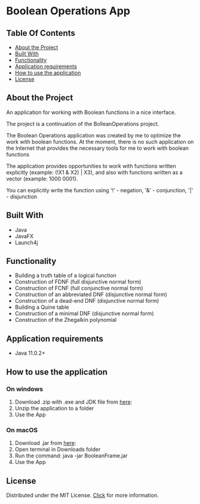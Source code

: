 # Boolean Operations App

## Table Of Contents

* [About the Project](#about-the-project)
* [Built With](#built-with)
* [Functionality](#functionality)
* [Application requirements](#application-requirements)
* [How to use the application](#how-to-use-the-application)
* [License](#license)

## About the Project

An application for working with Boolean functions in a nice interface. 

The project is a continuation of the BolleanOperations project.

The Boolean Operations application was created by me to optimize the work with boolean functions. At the moment, there is no such application on the Internet that provides the necessary tools for me to work with boolean functions

The application provides opportunities to work with functions written explicitly (example: (!X1 & X2) | X3), and also with functions written as a vector (example: 1000 0001).

You can explicitly write the function using '!' - negation, '&' - conjunction, '|' - disjunction

## Built With
- Java
- JavaFX
- Launch4j

## Functionality 

* Building a truth table of a logical function
* Construction of FDNF (full disjunctive normal form)
* Construction of FCNF (full conjunctive normal form)
* Construction of an abbreviated DNF (disjunctive normal form)
* Construction of a dead-end DNF (disjunctive normal form)
* Building a Quine table
* Construction of a minimal DNF (disjunctive normal form)
* Construction of the Zhegalkin polynomial

## Application requirements
* Java 11.0.2+

## How to use the application
### On windows
1. Download .zip with .exe and JDK file from [here](https://drive.google.com/drive/folders/1sujNFE4gFMYt_uK71Dow4DFMqdWBJv7m?usp=sharing): 
2. Unzip the application to a folder
3. Use the App
### On macOS
1. Download .jar from [here](https://drive.google.com/drive/folders/1qwQztH9n7NUtBRj4_9jLMQSlDtZ7qaPM?usp=share_link): 
3. Open terminal in Downloads folder
4. Run the command: java -jar BooleanFrame.jar
5. Use the App

## License
Distributed under the MIT License. [Click](https://github.com/feduuusha/BooleanOperationsApp?tab=MIT-1-ov-file#readme) for more information.

